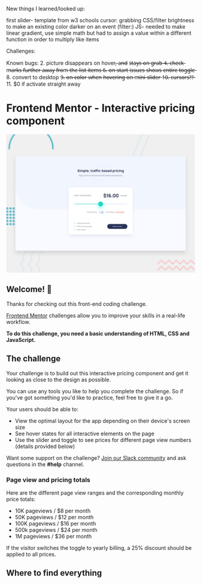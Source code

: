 New things I learned/looked up:

first slider- template from w3 schools
cursor: grabbing
CSS/filter brightness to make an existing color darker on an event (filter:)
JS- needed to make linear gradient, use simple math but had to assign a value within a different function in order to multiply like items 

Challenges: 

Known bugs: 
2.  picture disappears on hover,̶ a̶n̶d̶ s̶t̶a̶y̶s̶ o̶n̶ g̶r̶a̶b̶
4̶.̶ c̶h̶e̶c̶k̶ m̶a̶r̶k̶s̶ f̶u̶r̶t̶h̶e̶r̶ a̶w̶a̶y̶ f̶r̶o̶m̶ t̶h̶e̶ l̶i̶s̶t̶ i̶t̶e̶m̶s̶ 
6̶.̶ o̶n̶-̶s̶t̶a̶r̶t̶ i̶s̶s̶u̶e̶s̶ s̶h̶o̶w̶s̶ e̶n̶t̶i̶r̶e̶ t̶o̶g̶g̶l̶e̶
8. convert to desktop
9̶.̶ o̶n̶-̶c̶o̶l̶o̶r̶ w̶h̶e̶n̶ h̶o̶v̶e̶r̶i̶n̶g̶ o̶n̶ m̶i̶n̶i̶-̶s̶l̶i̶d̶e̶r̶
1̶0̶.̶ c̶u̶r̶s̶o̶r̶s̶?̶?̶
11. $0 if activate straight away

# Frontend Mentor - Interactive pricing component

![Design preview for the Interactive pricing component coding challenge](./design/desktop-preview.jpg)

## Welcome! 👋

Thanks for checking out this front-end coding challenge.

[Frontend Mentor](https://www.frontendmentor.io) challenges allow you to improve your skills in a real-life workflow.

**To do this challenge, you need a basic understanding of HTML, CSS and JavaScript.**

## The challenge

Your challenge is to build out this interactive pricing component and get it looking as close to the design as possible.

You can use any tools you like to help you complete the challenge. So if you've got something you'd like to practice, feel free to give it a go.

Your users should be able to:

- View the optimal layout for the app depending on their device's screen size
- See hover states for all interactive elements on the page
- Use the slider and toggle to see prices for different page view numbers (details provided below)

Want some support on the challenge? [Join our Slack community](https://www.frontendmentor.io/slack) and ask questions in the **#help** channel.

### Page view and pricing totals

Here are the different page view ranges and the corresponding monthly price totals:

- 10K pageviews / $8 per month
- 50K pageviews / $12 per month
- 100K pageviews / $16 per month
- 500k pageviews / $24 per month
- 1M pageviews / $36 per month

If the visitor switches the toggle to yearly billing, a 25% discount should be applied to all prices.

## Where to find everything


